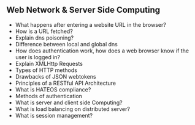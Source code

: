 ## Web Network & Server Side Computing

- What happens after entering a website URL in the browser?
- How is a URL fetched?
- Explain dns poisoning?
- Difference between local and global dns
- How does authentication work, how does a web browser know if the user is logged in?
- Explain XMLHttp Requests
- Types of HTTP methods
- Drawbacks of JSON webtokens
- Principles of a RESTful API Architecture
- What is HATEOS compliance?
- Methods of authentication
- What is server and client side Computing?
- What is load balancing on distributed server?
- What is session management?

